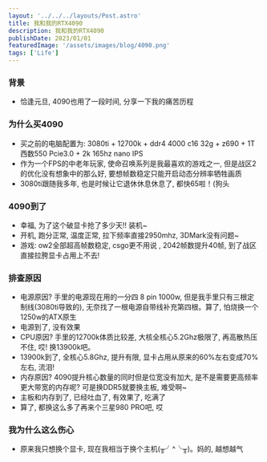 ```yaml
---
layout: '../../../layouts/Post.astro'
title: 我和我的RTX4090
description: 我和我的RTX4090
publishDate: 2023/01/01
featuredImage: '/assets/images/blog/4090.png'
tags: ['Life']
---
```

### 背景
- 恰逢元旦, 4090也用了一段时间, 分享一下我的痛苦历程
### 为什么买4090
- 买之前的电脑配置为: 3080ti + 12700k + ddr4 4000 c16 32g + z690 + 1T 西数550 Pcie3.0 + 2k 165hz nano IPS
- 作为一个FPS的中老年玩家, 使命召唤系列是我最喜欢的游戏之一, 但是战区2的优化没有想象中的那么好, 要想帧数稳定只能开启动态分辨率牺牲画质
- 3080ti跟随我多年, 也是时候让它退休休息休息了, 都快65啦！(狗头
### 4090到了
- 幸福, 为了这个破显卡抢了多少天!! 装机~
- 开机, 跑分正常, 温度正常, 拉下频率直接2950mhz, 3DMark没有问题~
- 游戏: ow2全部超高帧数稳定, csgo更不用说 , 2042帧数提升40帧, 到了战区直接拉胯显卡占用上不去!
### 排查原因
- 电源原因? 手里的电源现在用的一分四 8 pin 1000w, 但是我手里只有三根定制线(3080ti导致的), 无奈找了一根电源自带线补充第四根。算了, 怕烧换一个1250w的ATX原生
- 电源到了, 没有效果
- CPU原因? 手里的12700k体质比较差, 大核全核心5.2Ghz极限了, 再高散热压不住, 哎! 换13900k吧。
- 13900k到了, 全核心5.8Ghz, 提升有限, 显卡占用从原来的60%左右变成70%左右, 流泪!
- 内存原因? 4090提升核心数量的同时但是位宽没有加大, 是不是需要更高频率更大带宽的内存呢? 可是换DDR5就要换主板, 难受啊~
- 主板和内存到了, 已经吐血了, 有效果了, 吃满了
- 算了, 都换这么多了再来个三星980 PRO吧, 哎
### 我为什么这么伤心
- 原来我只想换个显卡, 现在我相当于换个主机(╥╯^╰╥)。妈的, 越想越气